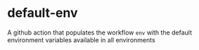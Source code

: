 # default-env
A github action that populates the workflow `env` with the default environment variables available in all environments
